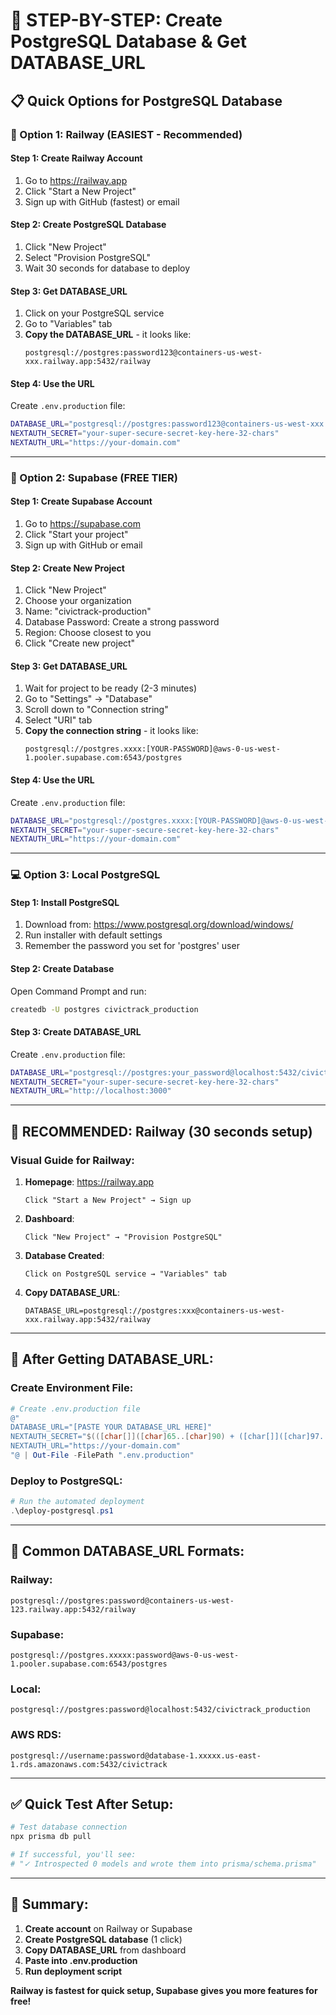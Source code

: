 # 🎯 **STEP-BY-STEP: Create PostgreSQL Database & Get DATABASE_URL**

## 📋 **Quick Options for PostgreSQL Database**

### **🚀 Option 1: Railway (EASIEST - Recommended)**

#### **Step 1: Create Railway Account**
1. Go to https://railway.app
2. Click "Start a New Project"
3. Sign up with GitHub (fastest) or email

#### **Step 2: Create PostgreSQL Database**
1. Click "New Project"
2. Select "Provision PostgreSQL"
3. Wait 30 seconds for database to deploy

#### **Step 3: Get DATABASE_URL**
1. Click on your PostgreSQL service
2. Go to "Variables" tab
3. **Copy the DATABASE_URL** - it looks like:
   ```
   postgresql://postgres:password123@containers-us-west-xxx.railway.app:5432/railway
   ```

#### **Step 4: Use the URL**
Create `.env.production` file:
```bash
DATABASE_URL="postgresql://postgres:password123@containers-us-west-xxx.railway.app:5432/railway"
NEXTAUTH_SECRET="your-super-secure-secret-key-here-32-chars"
NEXTAUTH_URL="https://your-domain.com"
```

---

### **🌟 Option 2: Supabase (FREE TIER)**

#### **Step 1: Create Supabase Account**
1. Go to https://supabase.com
2. Click "Start your project"
3. Sign up with GitHub or email

#### **Step 2: Create New Project**
1. Click "New Project"
2. Choose your organization
3. Name: "civictrack-production"
4. Database Password: Create a strong password
5. Region: Choose closest to you
6. Click "Create new project"

#### **Step 3: Get DATABASE_URL**
1. Wait for project to be ready (2-3 minutes)
2. Go to "Settings" → "Database"
3. Scroll down to "Connection string"
4. Select "URI" tab
5. **Copy the connection string** - it looks like:
   ```
   postgresql://postgres.xxxx:[YOUR-PASSWORD]@aws-0-us-west-1.pooler.supabase.com:6543/postgres
   ```

#### **Step 4: Use the URL**
Create `.env.production` file:
```bash
DATABASE_URL="postgresql://postgres.xxxx:[YOUR-PASSWORD]@aws-0-us-west-1.pooler.supabase.com:6543/postgres"
NEXTAUTH_SECRET="your-super-secure-secret-key-here-32-chars"
NEXTAUTH_URL="https://your-domain.com"
```

---

### **💻 Option 3: Local PostgreSQL**

#### **Step 1: Install PostgreSQL**
1. Download from: https://www.postgresql.org/download/windows/
2. Run installer with default settings
3. Remember the password you set for 'postgres' user

#### **Step 2: Create Database**
Open Command Prompt and run:
```cmd
createdb -U postgres civictrack_production
```

#### **Step 3: Create DATABASE_URL**
Create `.env.production` file:
```bash
DATABASE_URL="postgresql://postgres:your_password@localhost:5432/civictrack_production"
NEXTAUTH_SECRET="your-super-secure-secret-key-here-32-chars"
NEXTAUTH_URL="http://localhost:3000"
```

---

## 🎯 **RECOMMENDED: Railway (30 seconds setup)**

### **Visual Guide for Railway:**

1. **Homepage**: https://railway.app
   ```
   Click "Start a New Project" → Sign up
   ```

2. **Dashboard**: 
   ```
   Click "New Project" → "Provision PostgreSQL"
   ```

3. **Database Created**:
   ```
   Click on PostgreSQL service → "Variables" tab
   ```

4. **Copy DATABASE_URL**:
   ```
   DATABASE_URL=postgresql://postgres:xxx@containers-us-west-xxx.railway.app:5432/railway
   ```

---

## 📝 **After Getting DATABASE_URL:**

### **Create Environment File:**
```powershell
# Create .env.production file
@"
DATABASE_URL="[PASTE YOUR DATABASE_URL HERE]"
NEXTAUTH_SECRET="$(([char[]]([char]65..[char]90) + ([char[]]([char]97..[char]122)) + 0..9 | Get-Random -Count 32) -join '')"
NEXTAUTH_URL="https://your-domain.com"
"@ | Out-File -FilePath ".env.production"
```

### **Deploy to PostgreSQL:**
```powershell
# Run the automated deployment
.\deploy-postgresql.ps1
```

---

## 🚨 **Common DATABASE_URL Formats:**

### **Railway:**
```
postgresql://postgres:password@containers-us-west-123.railway.app:5432/railway
```

### **Supabase:**
```
postgresql://postgres.xxxxx:password@aws-0-us-west-1.pooler.supabase.com:6543/postgres
```

### **Local:**
```
postgresql://postgres:password@localhost:5432/civictrack_production
```

### **AWS RDS:**
```
postgresql://username:password@database-1.xxxxx.us-east-1.rds.amazonaws.com:5432/civictrack
```

---

## ✅ **Quick Test After Setup:**

```powershell
# Test database connection
npx prisma db pull

# If successful, you'll see:
# "✓ Introspected 0 models and wrote them into prisma/schema.prisma"
```

---

## 🎉 **Summary:**

1. **Create account** on Railway or Supabase
2. **Create PostgreSQL database** (1 click)
3. **Copy DATABASE_URL** from dashboard
4. **Paste into .env.production**
5. **Run deployment script**

**Railway is fastest for quick setup, Supabase gives you more features for free!**
